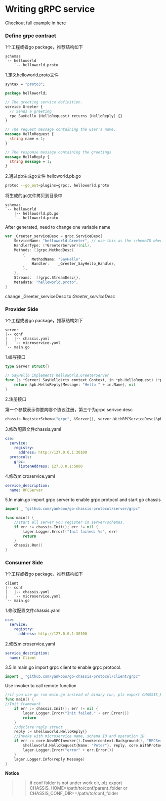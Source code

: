 Writing gRPC service
==========================================
Checkout full example in [here](https://-examples/tree/master/grpc)
### Define grpc contract
1个工程或者go package，推荐结构如下
```
schemas
`-- helloworld
    `-- helloworld.proto
```

1.定义helloworld.proto文件
```proto
syntax = "proto3";

package helloworld;

// The greeting service definition.
service Greeter {
  // Sends a greeting
  rpc SayHello (HelloRequest) returns (HelloReply) {}
}

// The request message containing the user's name.
message HelloRequest {
  string name = 1;
}

// The response message containing the greetings
message HelloReply {
  string message = 1;
}

```
2.通过pb生成go文件 helloworld.pb.go
```bash
protoc --go_out=plugins=grpc:. helloworld.proto
```

将生成的go文件拷贝到目录中

```
schemas
`-- helloworld
    |-- helloworld.pb.go
    `-- helloworld.proto
```

After generated, need to change one variable name
```go
var _Greeter_serviceDesc = grpc.ServiceDesc{
	ServiceName: "helloworld.Greeter", // use this as the schemaID when consumer call provider
	HandlerType: (*GreeterServer)(nil),
	Methods: []grpc.MethodDesc{
		{
			MethodName: "SayHello",
			Handler:    _Greeter_SayHello_Handler,
		},
	},
	Streams:  []grpc.StreamDesc{},
	Metadata: "helloworld.proto",
}
```

change _Greeter_serviceDesc to *Greeter_serviceDesc*

### Provider Side
1个工程或者go package，推荐结构如下
```
server
|-- conf
|   |-- chassis.yaml
|   `-- microservice.yaml
`-- main.go
```

1.编写接口
```go
type Server struct{}

// SayHello implements helloworld.GreeterServer
func (s *Server) SayHello(ctx context.Context, in *pb.HelloRequest) (*pb.HelloReply, error) {
	return &pb.HelloReply{Message: "Hello " + in.Name}, nil
}
```
2.注册接口

第一个参数表示你要向哪个协议注册，第三个为grpc serivce desc

```go
chassis.RegisterSchema("grpc", &Server{}, server.WithRPCServiceDesc(&pb.Greeter_serviceDesc))
```


3.修改配置文件chassis.yaml
```yaml
cse:
  service:
    registry:
      address: http://127.0.0.1:30100
  protocols:
    grpc:
      listenAddress: 127.0.0.1:5000
```
4.修改microservice.yaml
```yaml
service_description:
  name: RPCServer
```
5.In main.go import grpc server to enable grpc protocol and start go chassis
```go
import _ "github.com/yankooo/go-chassis-protocol/server/grpc"
```

```go
func main() {
    //start all server you register in server/schemas.
    if err := chassis.Init(); err != nil {
        lager.Logger.Errorf("Init failed: %s", err)
        return
    }
    chassis.Run()
}
```
### Consumer Side
1个工程或者go package，推荐结构如下
```
client
|-- conf
|   |-- chassis.yaml
|   `-- microservice.yaml
`-- main.go
```

1.修改配置文件chassis.yaml
```yaml
cse:
  service:
    registry:
      address: http://127.0.0.1:30100
```

2.修改microservice.yaml
```yaml
service_description:
  name: Client
```

3.5.In main.go import grpc client to enable grpc protocol.
```go
import _ "github.com/yankooo/go-chassis-protocol/client/grpc"
```

Use invoker to call remote function
```go
//if you use go run main.go instead of binary run, plz export CHASSIS_HOME=/path/to/conf/folder
func main() {
//Init framework
	if err := chassis.Init(); err != nil {
		lager.Logger.Error("Init failed." + err.Error())
		return
	}
	//declare reply struct
	reply := &helloworld.HelloReply{}
	//Invoke with microservice name, schema ID and operation ID
	if err := core.NewRPCInvoker().Invoke(context.Background(), "RPCServer", "helloworld.Greeter", "SayHello",
		&helloworld.HelloRequest{Name: "Peter"}, reply, core.WithProtocol("grpc")); err != nil {
		lager.Logger.Error("error" + err.Error())
	}
	lager.Logger.Info(reply.Message)
}
```

**Notice**
>> if conf folder is not under work dir, plz export CHASSIS_HOME=/path/to/conf/parent_folder or CHASSIS_CONF_DIR==/path/to/conf_folder
